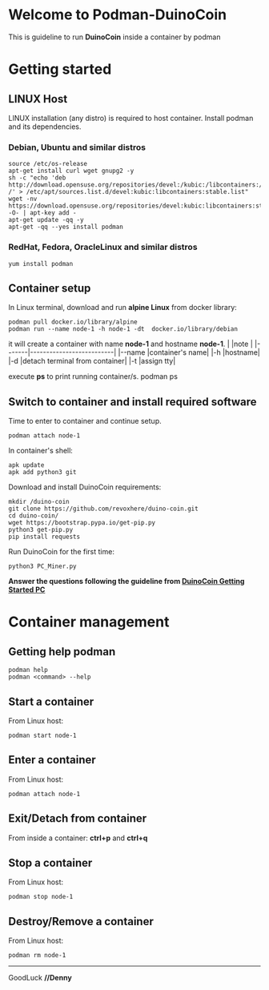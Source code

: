 # Welcome to Podman-DuinoCoin 
This is guideline to run **DuinoCoin** inside a container by podman

# Getting started
## LINUX Host
LINUX installation (any distro) is required to host container.
Install podman and its dependencies.

### Debian, Ubuntu and similar distros

    source /etc/os-release
    apt-get install curl wget gnupg2 -y
    sh -c "echo 'deb http://download.opensuse.org/repositories/devel:/kubic:/libcontainers:/stable/xUbuntu_${VERSION_ID}/ /' > /etc/apt/sources.list.d/devel:kubic:libcontainers:stable.list"
    wget -nv https://download.opensuse.org/repositories/devel:kubic:libcontainers:stable/xUbuntu_${VERSION_ID}/Release.key -O- | apt-key add -
    apt-get update -qq -y
    apt-get -qq --yes install podman
    

### RedHat, Fedora, OracleLinux and similar distros

    yum install podman

## Container setup
In Linux terminal, download and run **alpine Linux** from docker library:
	
	podman pull docker.io/library/alpine
	podman run --name node-1 -h node-1 -dt  docker.io/library/debian 

it will create a container with name **node-1** and hostname **node-1**.
|       |note                      |
|-------|--------------------------|
|--name |container's name|
|-h |hostname|
|-d |detach terminal from container|
|-t |assign tty|

execute **ps** to print running container/s.
    podman ps

## Switch to container and install required software
Time to enter to container and continue setup.

    podman attach node-1

In container's shell:

    apk update
    apk add python3 git

Download and install DuinoCoin requirements:

    mkdir /duino-coin
    git clone https://github.com/revoxhere/duino-coin.git
    cd duino-coin/
    wget https://bootstrap.pypa.io/get-pip.py
    python3 get-pip.py 
    pip install requests

Run DuinoCoin for the first time:

    python3 PC_Miner.py 

**Answer the questions following the guideline from [DuinoCoin Getting Started PC](https://duinocoin.com/getting-started#computer)**

# Container management
## Getting help podman
    podman help
    podman <command> --help

## Start a container
From Linux host:

    podman start node-1

## Enter a container
From Linux host:

    podman attach node-1

## Exit/Detach from container
From inside a container:
    **ctrl+p** and **ctrl+q**

## Stop a container
From Linux host:

    podman stop node-1

## Destroy/Remove a container
From Linux host:

    podman rm node-1


___
GoodLuck
**//Denny**


